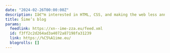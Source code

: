 ```yaml
---
date: "2024-02-26T00:00:00Z"
description: Iâ€™m interested in HTML, CSS, and making the web less annoying
title: Šime’s blog
params:
  feedlink: https://xn--ime-zza.eu/feed.xml
  id: f3ff2c2d264ad3a4072a87198fa31239
  link: https://%C5%A1ime.eu/
  blogrolls: []
---
```

